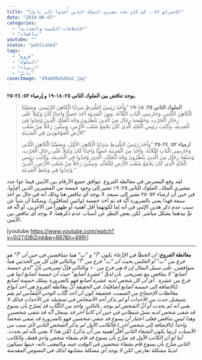 ```yaml
---
title: "الإعتراض ٠٥٢، كم كان عدد مشيري الملك الذين أُخِذوا إلى بابل؟"
date: "2019-06-07"
categories: 
  - "الإختلافات-الكمية-والعددية"
  - "تناقضات"
youtube: ""
status: "published"
tags: 
  - "فروع"
  - "الملوك"
  - "ارمياء"
  - "بابل"
coverImage: "d9a0d9a5d9a2.jpg"
---
```


**يوجد تناقض بين الملوك الثاني ٢٥: ١٨-١٩ و إرمياء ٥٢: ٢٤-٢٥.**

> **الملوك الثاني ٢٥**: **١٨**\-**١٩** ”وَأَخَذَ رَئِيسُ الشُّرَطِ سَرَايَا الْكَاهِنَ الرَّئِيسَ، وَصَفَنْيَا الْكَاهِنَ الثَّانِي، وَحَارِسِي الْبَابِ الثَّلاَثَةَ. وَمِنَ الْمَدِينَةِ أَخَذَ خَصِيًّا وَاحِدًا كَانَ وَكِيلاً عَلَى رِجَالِ الْحَرْبِ، وَخَمْسَةَ رِجَال مِنَ الَّذِينَ يَنْظُرُونَ وَجْهَ الْمَلِكِ الَّذِينَ وُجِدُوا فِي الْمَدِينَةِ، وَكَاتِبَ رَئِيسِ الْجُنْدِ الَّذِي كَانَ يَجْمَعُ شَعْبَ الأَرْضِ، وَسِتِّينَ رَجُلاً مِنْ شَعْبِ الأَرْضِ الْمَوْجُودِينَ فِي الْمَدِينَةِ“
> 
> **ارمياء ٥٢**: **٢٤**\-**٢٥** ”وَأَخَذَ رَئِيسُ الشُّرَطِ سَرَايَا الْكَاهِنَ الأَوَّلَ، وَصَفَنْيَا الْكَاهِنَ الثَّانِي وَحَارِسِي الْبَابِ الثَّلاَثَةَ. وَأَخَذَ مِنَ الْمَدِينَةِ خَصِيًّا وَاحِدًا كَانَ وَكِيلاً عَلَى رِجَالِ الْحَرْبِ، وَسَبْعَةَ رِجَال مِنَ الَّذِينَ يَنْظُرُونَ وَجْهَ الْمَلِكِ، الَّذِينَ وُجِدُوا فِي الْمَدِينَةِ، وَكَاتِبَ رَئِيسِ الْجُنْدِ الَّذِي كَانَ يَجْمَعُ شَعْبَ الأَرْضِ لِلتَّجَنُّدِ، وَسِتِّينَ رَجُلاً مِنْ شَعْبِ الأَرْضِ، الَّذِينَ وُجِدُوا فِي وَسْطِ الْمَدِينَةِ.“

لقد وقع المعترض في مغالطة الفروع. تتوافق جميع الأرقام بين الآيتين فيما عدا عدد مشيري الملك. الملوك الثاني ٢٥: ١٩ تشير إلى وجود خمسة من المشيرين الذين أُخِذُوا، في حين أن ارمياء ٥٢: ٢٥ تشير إلى سبعة. لا يوجد أي تناقض هنا وذلك أنه في حال تم أخذ سبعة فهذا يعني بالضرورة أنَّه قد تم أخذ خمسة (واثنين إضافيّين). ويمكننا أن نتنبأ عن سبب عدم ذكر هذين الإثني في أنه إما لكونهما أقل أهمية أو ظهوراً من الآخرين، أو أنَّه قد تمَّ نبذهما بشكل مباشر. لكن بغض النظر عن أسباب عدم ذكرهما، لا يوجد أي تناقض بين الآيتين.

\[youtube https://www.youtube.com/watch?v=0i2TjDBiZmk&w=887&h=499\]

* * *

_**مغالطة الفروع:** ان الخطأ في الإدّعاء بكون ”أ“ و ”ب“ هما متناقضين في حين أن ”أ“ هو فرع من ”ب“ أو العكس بحيث أن ”ب“ فرع من ”أ“ وبالتالي فإن كل من الحدثين هما متوافقين. على سبيل المثال إن ٥ هي فرع من ١٠ وبالتالي فإنَّ تصريحي بأنّ ”لدي خمسة أصابع“ لا يتناقض مع تصريحي  بأن لديَّ ”عشرة أصابع“ حيث أن خمسة أصابع انما هي فرع من عشرة . أي أن كل شخص لديه عشرة أصابع فهو بالضرورة يمتلك خمسة أصابع (بالإضافة إلى خمسة أصابع إضافيّة). في الحقيقة أنَّ مغالطة الفروع هي أحد أنواع مغالطات الإحتجاج من الصمت، فحقيقة كون أن أحد كُتَّاب الوحي المُقدَّس لم يقم بتسجيل حدث من الأحداث أو لم يذكر أحد الأشخاص في تسجيله عن الأحداث فذلك لا يعني أنه لم يحدث أو أنَّ الشخص لم يوجد. بالتالي، واحد من الكُتَّاب قد يُصرّح بأن يسوع قد شفى شخص لديه مسّ شيطاني في حين أن كاتباً آخر قد يسجل أنَّه قد شفى شخصين. وهذا ليس بتناقض فعلى اعتبار أن يسوع قد شفى شخصين فهو بالضرورة قد شفى شخصاً واحداً (بالإضافة إلى شخص آخر.) فالكاتب الأول لم يذكر الشخص الثاني لأي سبب من الأسباب (ربما يكون الشفاء الثاني أقلّ أهمية من أن يذكر)، لكن هذا لا يعني بأنَّه لم يحدث. أما لو أن الكاتب الأول قد صرَّح بأن يسوع قد قام بشفاء شخص واحدٍ فقط، والكاتب الثاني صرَّح بأن يسوع قام بشفاء شخصين في الوقت عينه وبالمعنى ذاته، حينها سيكون لدينا مشكلة تعارض. لكن لا يوجد أي مشكلة مشابهة لذلك في النصوص المقدسة._
